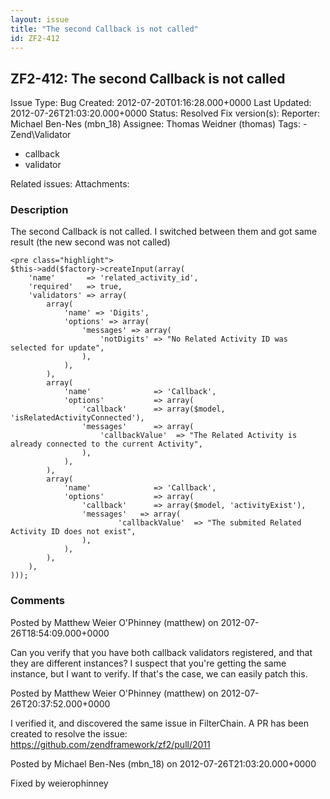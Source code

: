 ```yaml
---
layout: issue
title: "The second Callback is not called"
id: ZF2-412
---
```


ZF2-412: The second Callback is not called
------------------------------------------

 Issue Type: Bug Created: 2012-07-20T01:16:28.000+0000 Last Updated: 2012-07-26T21:03:20.000+0000 Status: Resolved Fix version(s): 
 Reporter:  Michael Ben-Nes (mbn\_18)  Assignee:  Thomas Weidner (thomas)  Tags: - Zend\\Validator
- callback
- validator
 
 Related issues: 
 Attachments: 
### Description

The second Callback is not called. I switched between them and got same result (the new second was not called)

 
    <pre class="highlight">
    $this->add($factory->createInput(array(
        'name'       => 'related_activity_id',
        'required'   => true,
        'validators' => array(
            array(
                'name' => 'Digits',
                'options' => array(
                    'messages' => array(
                        'notDigits' => "No Related Activity ID was selected for update",
                    ),
                ),
            ),
            array(
                'name'              => 'Callback',
                'options'           => array(
                    'callback'      => array($model, 'isRelatedActivityConnected'),
                    'messages'      => array(
                        'callbackValue'  => "The Related Activity is already connected to the current Activity",
                    ),
                ),
            ),
            array(
                'name'              => 'Callback',
                'options'           => array(
                    'callback'      => array($model, 'activityExist'),
                    'messages'   => array(
                            'callbackValue'  => "The submited Related Activity ID does not exist",
                    ),
                ),
            ),
        ),
    )));


 

 

### Comments

Posted by Matthew Weier O'Phinney (matthew) on 2012-07-26T18:54:09.000+0000

Can you verify that you have both callback validators registered, and that they are different instances? I suspect that you're getting the same instance, but I want to verify. If that's the case, we can easily patch this.

 

 

Posted by Matthew Weier O'Phinney (matthew) on 2012-07-26T20:37:52.000+0000

I verified it, and discovered the same issue in FilterChain. A PR has been created to resolve the issue: <https://github.com/zendframework/zf2/pull/2011>

 

 

Posted by Michael Ben-Nes (mbn\_18) on 2012-07-26T21:03:20.000+0000

Fixed by weierophinney

 

 